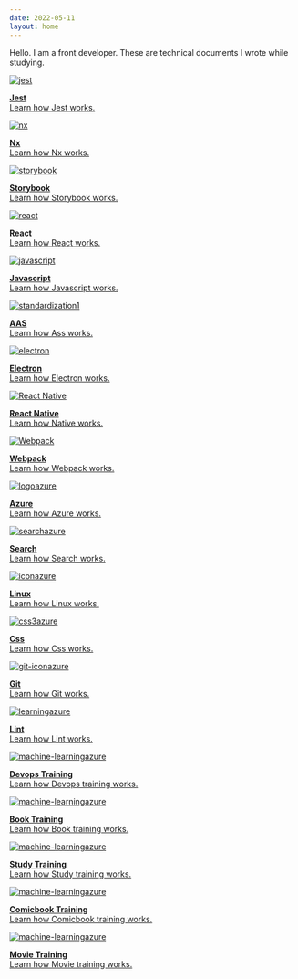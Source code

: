 ```yaml
---
date: 2022-05-11
layout: home
---
```


Hello. I am a front developer. These are technical documents I wrote while studying.

<div class="sd-container-fluid ">
    <div class="docutils">
        <a class="docutil" href="01 jest">
            <div class="sd-card">
                <div class="sd-card-body">
                    <img alt="jest" class="sd-width-auto" src="../images/logo jest-icon.png">
                    <p class="sd-card-text">
                        <strong>Jest</strong><br>
                        Learn how Jest works.
                    </p>
                </div>
            </div>
        </a>
        <a class="docutil" href="02 nx">
            <div class="sd-card">
                <div class="sd-card-body">
                    <img alt="nx" class="sd-width-auto" src="../images/logo nx.png">
                    <p class="sd-card-text">
                        <strong>Nx</strong><br>
                        Learn how Nx works.
                    </p>
                </div>
            </div>
        </a>
        <a class="docutil" href="03 storybook">
            <div class="sd-card">
                <div class="sd-card-body">
                    <img alt="storybook" class="sd-width-auto" src="../images/logo storybook-icon.png">
                    <p class="sd-card-text">
                        <strong>Storybook</strong><br>
                        Learn how Storybook works.
                    </p>
                </div>
            </div>
        </a>
        <a class="docutil" href="04 react">
            <div class="sd-card">
                <div class="sd-card-body">
                    <img alt="react" class="sd-width-auto" src="../images/logo react-icon.png">
                    <p class="sd-card-text">
                        <strong>React</strong><br>
                        Learn how React works.
                    </p>
                </div>
            </div>
        </a>
        <a class="docutil" href="05 javascript">
            <div class="sd-card">
                <div class="sd-card-body">
                    <img alt="javascript" class="sd-width-auto" src="../images/logo javascript.png">
                    <p class="sd-card-text">
                        <strong>Javascript</strong><br>
                        Learn how Javascript works.
                    </p>
                </div>
            </div>
        </a>
        <a class="docutil" href="06 aas">
            <div class="sd-card">
                <div class="sd-card-body">
                    <img alt="standardization1" class="sd-width-auto" src="../images/logo aasx.png">
                    <p class="sd-card-text">
                        <strong>AAS</strong><br>
                        Learn how Ass works.
                    </p>
                </div>
            </div>
        </a>
        <a class="docutil" href="07 electron">
            <div class="sd-card">
                <div class="sd-card-body">
                    <img alt="electron" class="sd-width-auto" src="../images/logo electron-icon.png">
                    <p class="sd-card-text">
                        <strong>Electron</strong><br>
                        Learn how Electron works.
                    </p>
                </div>
            </div>
        </a>
        <a class="docutil" href="08 react native">
            <div class="sd-card">
                <div class="sd-card-body">
                    <img alt="React Native" class="sd-width-auto" src="../images/logo react-icon.png">
                    <p class="sd-card-text">
                        <strong>React Native</strong><br>
                        Learn how Native works.
                    </p>
                </div>
            </div>
        </a>
        <a class="docutil" href="09 webpack">
            <div class="sd-card">
                <div class="sd-card-body">
                    <img alt="Webpack" class="sd-width-auto" src="../images/logo webpack-icon.png">
                    <p class="sd-card-text">
                        <strong>Webpack</strong><br>
                        Learn how Webpack works.
                    </p>
                </div>
            </div>
        </a>
        <a class="docutil" href="10 azure">
            <div class="sd-card">
                <div class="sd-card-body">
                    <img alt="logoazure" class="sd-width-auto" src="../images/logo Microsoft_Azure.svg">
                    <p class="sd-card-text">
                        <strong>Azure</strong><br>
                        Learn how Azure works.
                    </p>
                </div>
            </div>
        </a>
        <a class="docutil" href="11 search">
            <div class="sd-card">
                <div class="sd-card-body">
                    <img alt="searchazure" class="sd-width-auto" src="../images/logo search.png">
                    <p class="sd-card-text">
                        <strong>Search</strong><br>
                        Learn how Search works.
                    </p>
                </div>
            </div>
        </a>
        <a class="docutil" href="12 linux">
            <div class="sd-card">
                <div class="sd-card-body">
                    <img alt="iconazure" class="sd-width-auto" src="../images/logo linux-icon.png">
                    <p class="sd-card-text">
                        <strong>Linux</strong><br>
                        Learn how Linux works.
                    </p>
                </div>
            </div>
        </a>
        <a class="docutil" href="13 css">
            <div class="sd-card">
                <div class="sd-card-body">
                    <img alt="css3azure" class="sd-width-auto" src="../images/logo css3.png">
                    <p class="sd-card-text">
                        <strong>Css</strong><br>
                        Learn how Css works.
                    </p>
                </div>
            </div>
        </a>
        <a class="docutil" href="14 git">
            <div class="sd-card">
                <div class="sd-card-body">
                    <img alt="git-iconazure" class="sd-width-auto" src="../images/logo git-icon.png">
                    <p class="sd-card-text">
                        <strong>Git</strong><br>
                        Learn how Git works.
                    </p>
                </div>
            </div>
        </a>
        <a class="docutil" href="16 lint">
            <div class="sd-card">
                <div class="sd-card-body">
                    <img alt="learningazure" class="sd-width-auto" src="https://miro.medium.com/v2/resize:fit:1400/0*j8QIJFhW8j91e5Cd.png">
                    <p class="sd-card-text">
                        <strong>Lint</strong><br>
                        Learn how Lint works.
                    </p>
                </div>
            </div>
        </a>
        <a class="docutil" href="17 devops">
            <div class="sd-card">
                <div class="sd-card-body">
                    <img alt="machine-learningazure" class="sd-width-auto" src="https://static.wixstatic.com/media/832839_ebb4534fbdbc42c1bf98a5fc67c4a8d3~mv2.png/v1/fill/w_560,h_258,al_c,q_85,usm_0.66_1.00_0.01,enc_auto/devops.png">
                    <p class="sd-card-text">
                        <strong>Devops Training</strong><br>
                        Learn how Devops training works.
                    </p>
                </div>
            </div>
        </a>
        <a class="docutil" href="18 book">
            <div class="sd-card">
                <div class="sd-card-body">
                    <img alt="machine-learningazure" class="sd-width-auto" src="https://encrypted-tbn0.gstatic.com/images?q=tbn:ANd9GcQshjE3Wz33sqEni-h9LF4l31Gujjie6BsFew&usqp=CAU">
                    <p class="sd-card-text">
                        <strong>Book Training</strong><br>
                        Learn how Book training works.
                    </p>
                </div>
            </div>
        </a>
        <a class="docutil" href="19 study">
            <div class="sd-card">
                <div class="sd-card-body">
                    <img alt="machine-learningazure" class="sd-width-auto" src="https://encrypted-tbn0.gstatic.com/images?q=tbn:ANd9GcTOKxEblcV1paR_QMOagsj3f4uIXZsb-Cohow&usqp=CAU">
                    <p class="sd-card-text">
                        <strong>Study Training</strong><br>
                        Learn how Study training works.
                    </p>
                </div>
            </div>
        </a>
        <a class="docutil" href="20 comicbook">
            <div class="sd-card">
                <div class="sd-card-body">
                    <img alt="machine-learningazure" class="sd-width-auto" src="https://encrypted-tbn0.gstatic.com/images?q=tbn:ANd9GcTBjN_EmMfcj5-cWPUZBjS1Sy1LB7lycmh8_g&usqp=CAU">
                    <p class="sd-card-text">
                        <strong>Comicbook Training</strong><br>
                        Learn how Comicbook training works.
                    </p>
                </div>
            </div>
        </a>
        <a class="docutil" href="20 movie">
            <div class="sd-card">
                <div class="sd-card-body">
                    <img alt="machine-learningazure" class="sd-width-auto" src="https://e1.pngegg.com/pngimages/974/699/png-clipart-movies-and-popcorn-folder-icon-movies.png">
                    <p class="sd-card-text">
                        <strong>Movie Training</strong><br>
                        Learn how Movie training works.
                    </p>
                </div>
            </div>
        </a>
    </div>
</div>
